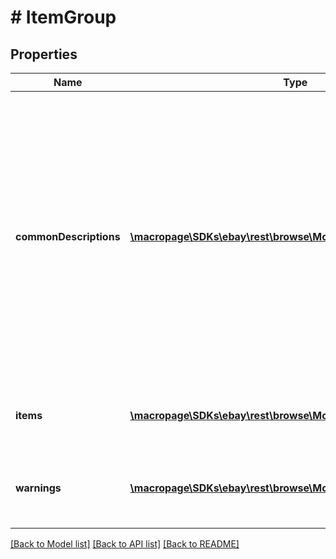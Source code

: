 # # ItemGroup

## Properties

Name | Type | Description | Notes
------------ | ------------- | ------------- | -------------
**commonDescriptions** | [**\macropage\SDKs\ebay\rest\browse\Model\CommonDescriptions[]**](CommonDescriptions.md) | An array of containers for a description and the item IDs of all the items that have this exact description. Often the item variations within an item group all have the same description. Instead of repeating this description in the item details of each item, a description that is shared by at least one other item is returned in this container. If the description is unique, it is returned in the &lt;b&gt; items.description&lt;/b&gt; field. | [optional]
**items** | [**\macropage\SDKs\ebay\rest\browse\Model\Item[]**](Item.md) | An array of containers for all the item variation details, excluding the description. | [optional]
**warnings** | [**\macropage\SDKs\ebay\rest\browse\Model\Error[]**](Error.md) | An array of warning messages. These types of errors do not prevent the method from executing but should be checked. | [optional]

[[Back to Model list]](../../README.md#models) [[Back to API list]](../../README.md#endpoints) [[Back to README]](../../README.md)
